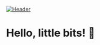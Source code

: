 [![Header](https://raw.githubusercontent.com/wilmerterrero/wilmerterrero/master/header.png "Header")](https://wilmerterrero.com/)

# Hello, little bits! 👾
